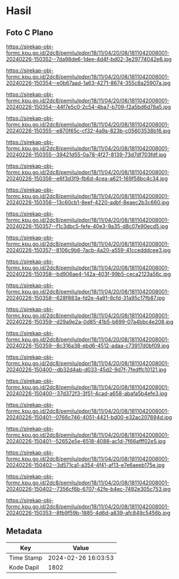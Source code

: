 # Hasil

## Foto C Plano

https://sirekap-obj-formc.kpu.go.id/2dc8/pemilu/pdpr/18/11/04/20/08/1811042008001-20240226-150352--7da98de6-1dee-4d4f-bd02-3e29774042e6.jpg

https://sirekap-obj-formc.kpu.go.id/2dc8/pemilu/pdpr/18/11/04/20/08/1811042008001-20240226-150354--e0b67aad-1a63-4271-8674-355c8a25907a.jpg

https://sirekap-obj-formc.kpu.go.id/2dc8/pemilu/pdpr/18/11/04/20/08/1811042008001-20240226-150354--44f7e5c0-2c54-4ba7-b709-f2a5bd6d78a5.jpg

https://sirekap-obj-formc.kpu.go.id/2dc8/pemilu/pdpr/18/11/04/20/08/1811042008001-20240226-150355--e870f65c-cf32-4a9a-823b-c05603538b16.jpg

https://sirekap-obj-formc.kpu.go.id/2dc8/pemilu/pdpr/18/11/04/20/08/1811042008001-20240226-150355--39421d55-0a78-4f27-8139-73d7df703fdf.jpg

https://sirekap-obj-formc.kpu.go.id/2dc8/pemilu/pdpr/18/11/04/20/08/1811042008001-20240226-150356--e6f3d3f9-fb6d-4cea-a621-169f58bc4c34.jpg

https://sirekap-obj-formc.kpu.go.id/2dc8/pemilu/pdpr/18/11/04/20/08/1811042008001-20240226-150356--13c60cb1-8eef-4220-adbf-8eaec2b3c660.jpg

https://sirekap-obj-formc.kpu.go.id/2dc8/pemilu/pdpr/18/11/04/20/08/1811042008001-20240226-150357--f1c3dbc5-fefe-40e3-9a35-d8c07e90ecd5.jpg

https://sirekap-obj-formc.kpu.go.id/2dc8/pemilu/pdpr/18/11/04/20/08/1811042008001-20240226-150357--8106c9b6-7acb-4a20-a559-41ccedddcee3.jpg

https://sirekap-obj-formc.kpu.go.id/2dc8/pemilu/pdpr/18/11/04/20/08/1811042008001-20240226-150358--bd906ae4-142a-403f-99b5-ceca2123a56c.jpg

https://sirekap-obj-formc.kpu.go.id/2dc8/pemilu/pdpr/18/11/04/20/08/1811042008001-20240226-150358--628f883a-fd2e-4a91-8cfd-31a95c17fb87.jpg

https://sirekap-obj-formc.kpu.go.id/2dc8/pemilu/pdpr/18/11/04/20/08/1811042008001-20240226-150359--d29a9e2a-0d85-41b5-b699-07a4bbc4e208.jpg

https://sirekap-obj-formc.kpu.go.id/2dc8/pemilu/pdpr/18/11/04/20/08/1811042008001-20240226-150359--8c316a38-ebd6-4512-adaa-c73917d0bf09.jpg

https://sirekap-obj-formc.kpu.go.id/2dc8/pemilu/pdpr/18/11/04/20/08/1811042008001-20240226-150400--db32d4ab-d033-45d2-9d7f-7fedffc10121.jpg

https://sirekap-obj-formc.kpu.go.id/2dc8/pemilu/pdpr/18/11/04/20/08/1811042008001-20240226-150400--37d372f3-3f51-4cad-a658-abafa5b4efe3.jpg

https://sirekap-obj-formc.kpu.go.id/2dc8/pemilu/pdpr/18/11/04/20/08/1811042008001-20240226-150401--0766c746-4051-4421-bd00-e32ac207694d.jpg

https://sirekap-obj-formc.kpu.go.id/2dc8/pemilu/pdpr/18/11/04/20/08/1811042008001-20240226-150401--52652e5e-6518-4088-ac1d-7f66afff02e5.jpg

https://sirekap-obj-formc.kpu.go.id/2dc8/pemilu/pdpr/18/11/04/20/08/1811042008001-20240226-150402--3d571ca1-a354-4f41-af13-e7e6aeeb175e.jpg

https://sirekap-obj-formc.kpu.go.id/2dc8/pemilu/pdpr/18/11/04/20/08/1811042008001-20240226-150402--7356cf6b-6707-42fe-b4ec-7492e305c753.jpg

https://sirekap-obj-formc.kpu.go.id/2dc8/pemilu/pdpr/18/11/04/20/08/1811042008001-20240226-150353--8fb9f59b-1885-4d6d-a839-afc849c5456b.jpg


## Metadata

| Key        | Value               |
| ---------- | ------------------- |
| Time Stamp | 2024-02-26 16:03:53 |
| Kode Dapil | 1802                |



